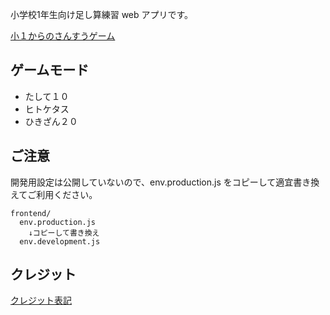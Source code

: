 小学校1年生向け足し算練習 web アプリです。

[小１からのさんすうゲーム](https://kaku3.github.io/e1-math-plus-10/frontend/dist/)

## ゲームモード
- たして１０
- ヒトケタス
- ひきざん２０

## ご注意
開発用設定は公開していないので、env.production.js をコピーして適宜書き換えてご利用ください。
```
frontend/
  env.production.js
    ↓コピーして書き換え
  env.development.js
```

## クレジット
[クレジット表記](https://github.com/kaku3/e1-math-plus-10/tree/master/frontend/content/credits.md)